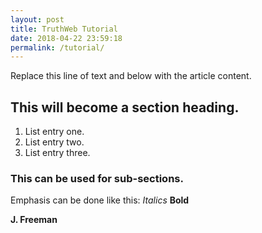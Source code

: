 ```yaml
---
layout: post
title: TruthWeb Tutorial
date: 2018-04-22 23:59:18
permalink: /tutorial/
---
```


Replace this line of text and below with the article content.

## This will become a section heading.
1. List entry one.
2. List entry two.
3. List entry three.

### This can be used for sub-sections.

Emphasis can be done like this: *Italics* **Bold**

**J. Freeman**

